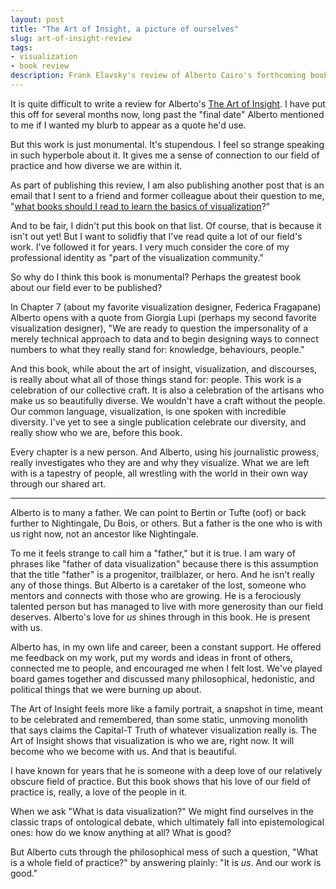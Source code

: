 ```yaml
---
layout: post
title: "The Art of Insight, a picture of ourselves"
slug: art-of-insight-review
tags:
- visualization
- book review
description: Frank Elavsky's review of Alberto Cairo's forthcoming book, The Art of Insight.
---
```


It is quite difficult to write a review for Alberto's [The Art of Insight](https://www.wiley.com/en-us/The+Art+of+Insight%3A+How+Great+Visualization+Designers+Think-p-9781119797395). I have put this off for several months now, long past the "final date" Alberto mentioned to me if I wanted my blurb to appear as a quote he'd use.

But this work is just monumental. It's stupendous. I feel so strange speaking in such hyperbole about it. It gives me a sense of connection to our field of practice and how diverse we are within it.

As part of publishing this review, I am also publishing another post that is an email that I sent to a friend and former colleague about their question to me, "[what books should I read to learn the basics of visualization](https://www.frank.computer/blog/2023/08/visualization-recommendations.html)?"

And to be fair, I didn't put this book on that list. Of course, that is because it isn't out yet! But I want to solidfiy that I've read quite a lot of our field's work. I've followed it for years. I very much consider the core of my professional identity as "part of the visualization community."

So why do I think this book is monumental? Perhaps the greatest book about our field ever to be published?

In Chapter 7 (about my favorite visualization designer, Federica Fragapane) Alberto opens with a quote from Giorgia Lupi (perhaps my second favorite visualization designer), "We are ready to question the impersonality of a merely technical approach to data and to begin designing ways to connect numbers to what they really stand for: knowledge, behaviours, people."

And this book, while about the art of insight, visualization, and discourses, is really about what all of those things stand for: people. This work is a celebration of our collective craft. It is also a celebration of the artisans who make us so beautifully diverse. We wouldn't have a craft without the people. Our common language, visualization, is one spoken with incredible diversity. I've yet to see a single publication celebrate our diversity, and really show who we are, before this book.

Every chapter is a new person. And Alberto, using his journalistic prowess, really investigates who they are and why they visualize. What we are left with is a tapestry of people, all wrestling with the world in their own way through our shared art.

<hr> 

Alberto is to many a father. We can point to Bertin or Tufte (oof) or back further to Nightingale, Du Bois, or others. But a father is the one who is with us right now, not an ancestor like Nightingale.

To me it feels strange to call him a "father," but it is true. I am wary of phrases like "father of data visualization" because there is this assumption that the title "father" is a progenitor, trailblazer, or hero. And he isn't really any of those things. But Alberto is a caretaker of the lost, someone who mentors and connects with those who are growing. He is a ferociously talented person but has managed to live with more generosity than our field deserves. Alberto's love for *us* shines through in this book. He is present with us.

Alberto has, in my own life and career, been a constant support. He offered me feedback on my work, put my words and ideas in front of others, connected me to people, and encouraged me when I felt lost. We've played board games together and discussed many philosophical, hedonistic, and political things that we were burning up about.

The Art of Insight feels more like a family portrait, a snapshot in time, meant to be celebrated and remembered, than some static, unmoving monolith that says claims the Capital-T Truth of whatever visualization really is. The Art of Insight shows that visualization is who we are, right now. It will become who we become with us. And that is beautiful.

I have known for years that he is someone with a deep love of our relatively obscure field of practice. But this book shows that his love of our field of practice is, really, a love of the people in it.

When we ask "What is data visualization?" We might find ourselves in the classic traps of ontological debate, which ultimately fall into epistemological ones: how do we know anything at all? What is good?

But Alberto cuts through the philosophical mess of such a question, "What is a whole field of practice?" by answering plainly: "It is *us*. And our work is good."